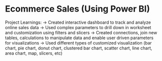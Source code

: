 # Ecommerce Sales (Using Power BI)
Project Learnings:
-> Created interactive dashboard to track and analyze online sales data
-> Used complex parameters to drill down in worksheet and customization using filters and slicers
-> Created connections, join new tables, calculations to manipulate data and enable user driven parameters for visualizations
-> Used different types of customized visualization (bar chart, pie chart, donut chart, clustered bar chart, scatter chart, line chart, area chart, map, slicers, etc)
